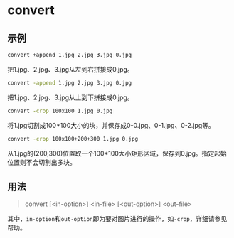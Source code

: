 # convert

## 示例

```bash
convert +append 1.jpg 2.jpg 3.jpg 0.jpg
```

把1.jpg、2.jpg、3.jpg从左到右拼接成0.jpg。

```bash
convert -append 1.jpg 2.jpg 3.jpg 0.jpg
```

把1.jpg、2.jpg、3.jpg从上到下拼接成0.jpg。

```bash
convert -crop 100x100 1.jpg 0.jpg
```

将1.jpg切割成100*100大小的块，并保存成0-0.jpg、0-1.jpg、0-2.jpg等。

```bash
convert -crop 100x100+200+300 1.jpg 0.jpg
```

从1.jpg的(200,300)位置取一个100*100大小矩形区域，保存到0.jpg。指定起始位置则不会切割出多块。

## 用法

> convert [<in-option\>] <in-file\> [<out-option\>] <out-file\>

其中，`in-option`和`out-option`即为要对图片进行的操作，如`-crop`，详细请参见帮助。
